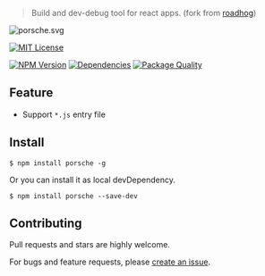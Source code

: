 > Build and dev-debug tool for react apps. (fork from [roadhog](https://github.com/sorrycc/roadhog))

![porsche.svg](https://cdn.rawgit.com/bubkoo/porsche/master/porsche.svg)

[![MIT License](https://img.shields.io/badge/license-MIT_License-green.svg?style=flat-square)](https://github.com/bubkoo/porsche/blob/master/LICENSE)

[![NPM Version](https://img.shields.io/npm/v/porsche.svg?style=flat-square)](https://www.npmjs.com/package/porsche)
[![Dependencies](https://david-dm.org/bubkoo/porsche/status.svg)](https://david-dm.org/bubkoo/porsche)
[![Package Quality](http://npm.packagequality.com/shield/porsche.svg)](http://packagequality.com/#?package=porsche)

## Feature

- Support `*.js` entry file


## Install

```
$ npm install porsche -g
```

Or you can install it as local devDependency.

```
$ npm install porsche --save-dev
```

## Contributing

Pull requests and stars are highly welcome.

For bugs and feature requests, please [create an issue](https://github.com/bubkoo/porsche/issues/new).
